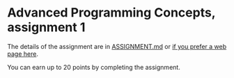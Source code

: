 # Advanced Programming Concepts, assignment 1

The details of the assignment are in [ASSIGNMENT.md](ASSIGNMENT.md) or [if you prefer a web page here](ASSIGNMENT.html).

You can earn up to 20 points by completing the assignment.